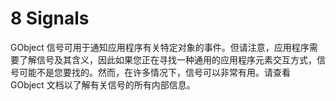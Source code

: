 # 8 Signals
GObject 信号可用于通知应用程序有关特定对象的事件。但请注意，应用程序需要了解信号及其含义，因此如果您正在寻找一种通用的应用程序元素交互方式，信号可能不是您要找的。然而，在许多情况下，信号可以非常有用。请查看 GObject 文档以了解有关信号的所有内部信息。